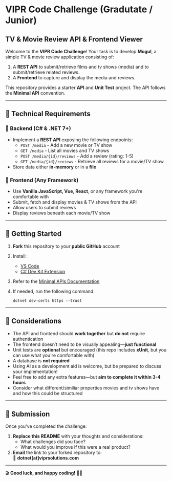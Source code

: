 # VIPR Code Challenge (Gradutate / Junior)
## TV & Movie Review API & Frontend Viewer  

Welcome to the **VIPR Code Challenge**! Your task is to develop **Mogul**, a simple TV & movie review application consisting of:  

1. A **REST API** to submit/retrieve films and tv shows (media) and to submit/retrieve related reviews.
2. A **Frontend** to capture and display the media and reviews.

This repository provides a starter **API** and **Unit Test** project. The API follows the **Minimal API** convention.  

---

## 📌 Technical Requirements  

### 🔹 Backend (**C# & .NET 7+**)  
- Implement a **REST API** exposing the following endpoints:  
  - `POST /media` - Add a new movie or TV show  
  - `GET /media` - List all movies and TV shows  
  - `POST /media/{id}/reviews` - Add a review (rating: 1-5)  
  - `GET /media/{id}/reviews` - Retrieve all reviews for a movie/TV show  
- Store data either **in-memory** or in a **file**  

### 🔹 Frontend (Any Framework)  
- Use **Vanilla JavaScript, Vue, React**, or any framework you're comfortable with  
- Submit, fetch and display movies & TV shows from the API  
- Allow users to submit reviews  
- Display reviews beneath each movie/TV show  

---

## 🚀 Getting Started  

1. **Fork** this repository to your **public GitHub** account  
2. Install:  
   - [VS Code](https://code.visualstudio.com/)  
   - [C# Dev Kit Extension](https://marketplace.visualstudio.com/items?itemName=ms-dotnettools.csdevkit)  
3. Refer to the [Minimal APIs Documentation](https://learn.microsoft.com/en-us/aspnet/core/tutorials/min-web-api?view=aspnetcore-9.0&tabs=visual-studio-code)  
4. If needed, run the following command:  

   `dotnet dev-certs https --trust`  

---

## 📝 Considerations  

- The API and frontend should **work together** but **do not** require authentication  
- The frontend doesn’t need to be visually appealing—**just functional**  
- Unit tests are **optional** but encouraged (this repo includes **xUnit**, but you can use what you're comfortable with)  
- A database is **not required**  
- Using AI as a development aid is welcome, but be prepared to discuss your implementation!
- Feel free to add any extra features—but **aim to complete it within 3-4 hours**
- Consider what different/similiar properties movies and tv shows have and how this could be structured

---

## 📩 Submission  

Once you've completed the challenge:  

1. **Replace this README** with your thoughts and considerations:  
   - What challenges did you face?  
   - What would you improve if this were a real product?  
2. **Email** the link to your forked repository to:  
   📧 **dotnet[at]viprsolutions.com**  

---

🎬 **Good luck, and happy coding!** 🚀✨  

